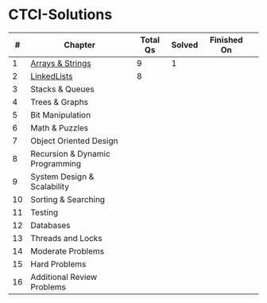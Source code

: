 # CTCI-Solutions


| #  	| Chapter                                                                                         	| Total Qs 	| Solved 	| Finished On 	|   	|
|----	|-------------------------------------------------------------------------------------------------	|----------	|--------	|-------------	|---	|
| 1  	| [Arrays & Strings](https://github.com/HunkWhoCodes/CTCI-Solutions/tree/main/1.ArraysAndStrings) 	| 9        	| 1      	|             	|   	|
| 2  	| [LinkedLists](https://github.com/HunkWhoCodes/CTCI-Solutions/tree/main/1.ArraysAndStrings)      	| 8        	|        	|             	|   	|
| 3  	| Stacks & Queues                                                                                 	|          	|        	|             	|   	|
| 4  	| Trees & Graphs                                                                                  	|          	|        	|             	|   	|
| 5  	| Bit Manipulation                                                                                	|          	|        	|             	|   	|
| 6  	| Math & Puzzles                                                                                  	|          	|        	|             	|   	|
| 7  	| Object Oriented Design                                                                          	|          	|        	|             	|   	|
| 8  	| Recursion & Dynamic Programming                                                                 	|          	|        	|             	|   	|
| 9  	| System Design & Scalability                                                                     	|          	|        	|             	|   	|
| 10 	| Sorting & Searching                                                                             	|          	|        	|             	|   	|
| 11 	| Testing                                                                                         	|          	|        	|             	|   	|
| 12 	| Databases                                                                                       	|          	|        	|             	|   	|
| 13 	| Threads and Locks                                                                               	|          	|        	|             	|   	|
| 14 	| Moderate Problems                                                                               	|          	|        	|             	|   	|
| 15 	| Hard Problems                                                                                   	|          	|        	|             	|   	|
| 16 	| Additional Review Problems                                                                      	|          	|        	|             	|   	|
